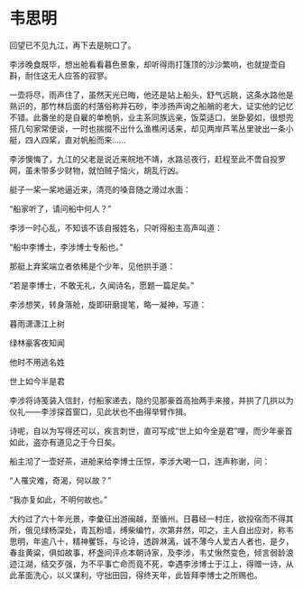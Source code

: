 # 韦思明

回望已不见九江，再下去是皖口了。

李涉晚食既毕，想出舱看看暮色景象，却听得雨打篷顶的沙沙繁响，也就提壶自斟，耐住这无人应答的寂寥。

一壶将尽，雨声住了，虽然天光已晦，他还是站上船头，舒气远眺，这条水路他是熟识的，那竹林后面的村落俗称井石砂，李涉扬声询之船艄的老大，证实他的记忆不错。此番坐的是自雇的单桅帆，业主系同族远亲，饭菜适口，坐卧晏如，很想兜搭几句家常便谈，一时也揣掇不出什么渔樵闲话来，却见两岸芦苇丛里驶出一条小艇，四人四桨，直对帆船而来……

李涉懊悔了，九江的父老是说近来皖地不靖，水路忌夜行，赶程至此不啻自投罗网，虽未带多少财物，就怕贼子恼火，胡乱行凶。

艇子一桨一桨地逼近来，清亮的嗓音随之滑过水面：

“船家听了，请问船中何人？”

李涉一时心乱，不知该不该自报姓名，只听得船主高声叫道：

“船中李博士，李涉博士专船也。”

那艇上弃桨端立者依稀是个少年，见他拱手道：

“若是李博士，不敢无礼，久闻诗名，愿题一篇足矣。”

李涉想笑，转身落舱，旋即研磨提笔，略一凝神，写道：

暮雨潇潇江上树

绿林豪客夜知闻

他时不用逃名姓

世上如今半是君

李涉将诗笺装入信封，付船家递去，隐约见那豪首高抬两手来接，并拱了几拱以为仪礼——李涉探首窗口，见此状也不由得举臂作揖。

诗呢，自以为写得还可以，疾言刺世，直可写成“世上如今全是君”哩，而少年豪首如此，盗亦有道见之于今日矣。

船主沏了一壶好茶，进舱来给李博士压惊，李涉大喝一口，连声称谢，问：

“人罹灾难，奇渴，何以故？”

“我亦复如此，不明何故也。”

  
  

大约过了六十年光景，李彙征出游闽越，至循州。日暮经一村庄，欲投宿而不得其所，俄见绿杨深处，青瓦粉墙，缚柴编竹，次第井然，叩之，主人自出应对，称韦思明，年逾八十，精神矍铄，与论诗，透辟淋漓，诚不薄今人爱古人者也，是夕，春韭黄粱，俱如故事，杯盏间评点本朝诗家，及李涉，韦丈愀然变色，倾言弱龄浪迹江湖，结交歹强，为不平事亡命而竟不死，幸遇李涉博士于江上，得赠一诗，从此革面洗心，以义谋利，守拙田园，得终天年，此皆拜李博士之所赐也。